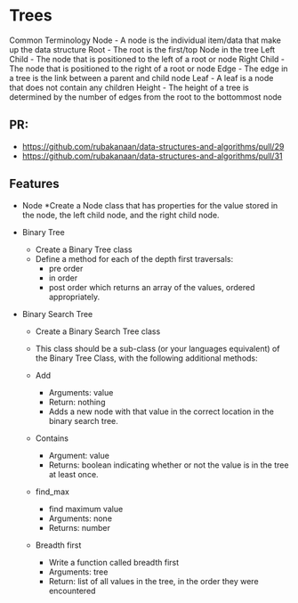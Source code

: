 # Trees

Common Terminology Node - A node is the individual item/data that make up the data structure Root - The root is the first/top Node in the tree Left Child - The node that is positioned to the left of a root or node Right Child - The node that is positioned to the right of a root or node Edge - The edge in a tree is the link between a parent and child node Leaf - A leaf is a node that does not contain any children Height - The height of a tree is determined by the number of edges from the root to the bottommost node
## PR:
* https://github.com/rubakanaan/data-structures-and-algorithms/pull/29
* https://github.com/rubakanaan/data-structures-and-algorithms/pull/31

## Features

* Node
  *Create a Node class that has properties for the value stored in the node, the left child node, and the right child node.
* Binary Tree
  * Create a Binary Tree class
  * Define a method for each of the depth first traversals:
    * pre order
    * in order
    * post order which returns an array of the values, ordered appropriately.

* Binary Search Tree
  * Create a Binary Search Tree class
  * This class should be a sub-class (or your languages equivalent) of the Binary Tree Class, with the following additional methods:
  * Add
    * Arguments: value
    * Return: nothing
    * Adds a new node with that value in the correct location in the binary search tree.
  * Contains
    * Argument: value
    * Returns: boolean indicating whether or not the value is in the tree at least once.

  * find_max
    * find maximum value
    * Arguments: none
    * Returns: number

  * Breadth first
    * Write a function called breadth first
    * Arguments: tree
    * Return: list of all values in the tree, in the order they were encountered

